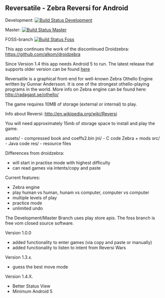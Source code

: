 Reversatile - Zebra Reversi for Android 
---------------------------------------------------------------

Development: [![Build Status Development](https://travis-ci.org/oers/reversatile.svg?branch=development)](https://travis-ci.org/oers/reversatile)

Master: [![Build Status Master](https://travis-ci.org/oers/reversatile.svg?branch=master)](https://travis-ci.org/oers/reversatile)

FOSS-branch [![Build Status Foss](https://travis-ci.org/oers/reversatile.svg?branch=foss)](https://travis-ci.org/oers/reversatile)

This app continues the work of the discontinued Droidzebra: https://github.com/alkom/droidzebra

Since Version 1.4 this app needs Android 5 to run. The latest release that supports older version can be found [here](https://github.com/oers/reversatile/releases/tag/1.3.11)


Reversatile is a graphical front-end for well-known Zebra Othello
Engine written by Gunnar Andersson. It is one of the strongest
othello-playing programs in the world. More info on Zebra engine
can be found here: http://radagast.se/othello/

The game requires 10MB of storage (external or internal) to play.

Info about Reversi: http://en.wikipedia.org/wiki/Reversi

You will need approximately 15mb of storage space to install
and play the game.

assets/ - compressed book and coeffs2.bin
jni/ - C code Zebra + mods
src/ - Java code
res/ - resource files

Differences from droidzebra:
- will start in practise mode with highest difficulty
- can read games via intents/copy and paste

Current features:
- Zebra engine
- play human vs human, hunam vs computer, computer vs computer
- multiple levels of play
- practice mode
- unlimited undo

The Development/Master Branch uses play store apis. The foss branch is free vom closed source software.


Version 1.0.0

- added functionality to enter games (via copy and paste or manually)
- added functionality to listen to intent from Reversi Wars

Version 1.3.x.
 - guess the best move mode

Version 1.4.X.
  - Better Status View
  - Minimum Android 5
